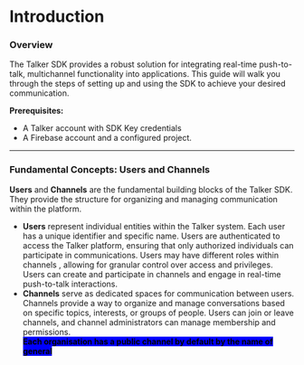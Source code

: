 # Introduction

### Overview

The Talker SDK provides a robust solution for integrating real-time push-to-talk, multichannel functionality into applications. This guide will walk you through the steps of setting up and using the SDK to achieve your desired communication.

**Prerequisites:**

* A Talker account with SDK Key credentials
* A Firebase account and a configured project.

***

### Fundamental Concepts: Users and Channels

**Users** and **Channels** are the fundamental building blocks of the Talker SDK. They provide the structure for organizing and managing communication within the platform.

* **Users** represent individual entities within the Talker system. Each user has a unique identifier and specific name. Users are authenticated to access the Talker platform, ensuring that only authorized individuals can participate in communications. Users may have different  roles within channels , allowing for granular control over access and privileges. Users can create and participate in channels and engage in real-time push-to-talk interactions.
* **Channels** serve as dedicated spaces for communication between users. Channels provide a way to organize and manage conversations based on specific topics, interests, or groups of people. Users can join or leave channels, and channel administrators can manage membership and permissions. \
  &#x20;<mark style="background-color:blue;">**Each organisation has a public channel by default by the name of general**</mark>
